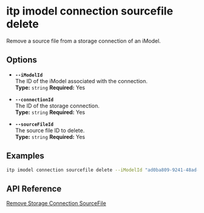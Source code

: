 # itp imodel connection sourcefile delete

Remove a source file from a storage connection of an iModel.

## Options

- **`--iModelId`**  
  The ID of the iModel associated with the connection.  
  **Type:** `string` **Required:** Yes

- **`--connectionId`**  
  The ID of the storage connection.  
  **Type:** `string` **Required:** Yes

- **`--sourceFileId`**  
  The source file ID to delete.  
  **Type:** `string` **Required:** Yes

## Examples

```bash
itp imodel connection sourcefile delete --iModelId "ad0ba809-9241-48ad-9eb0-c8038c1a1d51" --connectionId "bf4d8b36-25d7-4b72-b38b-12c1f0325f42" --sourceFileId "297c8ab9-53a3-4fe5-adf8-79b4c1a95cbb"
```

## API Reference

[Remove Storage Connection SourceFile](https://developer.bentley.com/apis/synchronization/operations/remove-storage-connection-sourcefile/)
